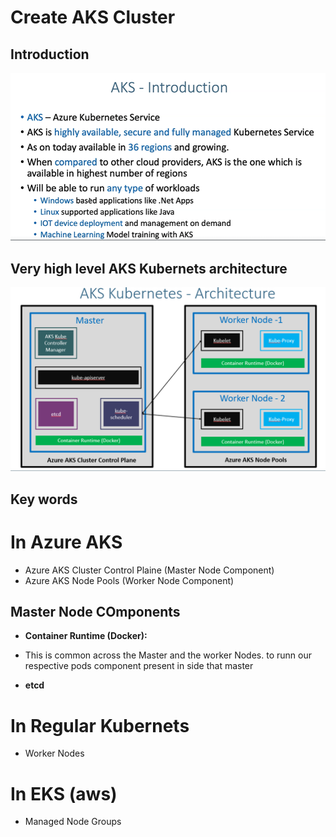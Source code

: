 # Create AKS Cluster
## Introduction
![](2022-11-21-14-41-59.png)
## Very high level AKS Kubernets architecture
![](2022-11-21-14-47-16.png)
## Key words 
# In Azure AKS
* Azure AKS Cluster Control Plaine (Master Node Component)
* Azure AKS Node Pools (Worker Node Component)
## Master Node COmponents
*  **Container Runtime (Docker):** 
- This is common across the Master and the worker Nodes. to runn our respective pods component present in side that master  
* **etcd**
# In Regular Kubernets 
* Worker Nodes

# In EKS (aws)
* Managed Node Groups 